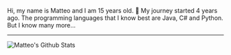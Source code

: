 Hi, my name is Matteo and I am 15 years old. 👋
My journey started 4 years ago. The programming languages that I know best are Java, C# and Python. But I know many more... 

---

<img align="left" alt="Matteo's Github Stats" src="https://github-readme-stats.vercel.app/api?username=Matteo-Code&show_icons=true&hide_border=true" />

<!--
**Matteo-Code/Matteo-Code** is a ✨ _special_ ✨ repository because its `README.md` (this file) appears on your GitHub profile.

Here are some ideas to get you started:

- 🔭 I’m currently working on ...
- 🌱 I’m currently learning ...
- 👯 I’m looking to collaborate on ...
- 🤔 I’m looking for help with ...
- 💬 Ask me about ...
- 📫 How to reach me: ...
- 😄 Pronouns: ...
- ⚡ Fun fact: ...
-->
